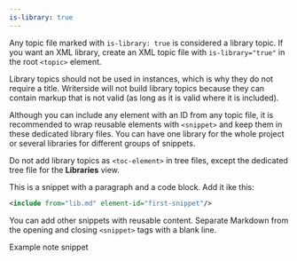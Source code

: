 ```yaml
---
is-library: true
---
```


Any topic file marked with `is-library: true` is considered a library topic.
If you want an XML library, create an XML topic file with `is-library="true"` in the root `<topic>` element.

Library topics should not be used in instances,
which is why they do not require a title.
Writerside will not build library topics
because they can contain markup that is not valid
(as long as it is valid where it is included).

Although you can include any element with an ID from any topic file,
it is recommended to wrap reusable elements with `<snippet>`
and keep them in these dedicated library files.
You can have one library for the whole project
or several libraries for different groups of snippets.

Do not add library topics as `<toc-element>` in tree files,
except the dedicated tree file for the **Libraries** view.

<snippet id="first-snippet">

This is a snippet with a paragraph and a code block.
Add it ike this:

```xml
<include from="lib.md" element-id="first-snippet"/>
```

</snippet>

<snippet id="second-snippet">

You can add other snippets with reusable content.
Separate Markdown from the opening and closing `<snippet>` tags with a blank line.

</snippet>

<snippet id="sample">
    <note>Example note snippet</note>
</snippet>